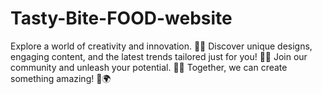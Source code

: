 # Tasty-Bite-FOOD-website
Explore a world of creativity and innovation. 🎨✨ Discover unique designs, engaging content, and the latest trends tailored just for you! 🚀💡 Join our community and unleash your potential. 🌈🔗 Together, we can create something amazing! 💪🌍
